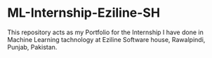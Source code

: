 # ML-Internship-Eziline-SH
This repository acts as my Portfolio for the Internship I have done in Machine Learning tachnology at Eziline Software house, Rawalpindi, Punjab, Pakistan.
